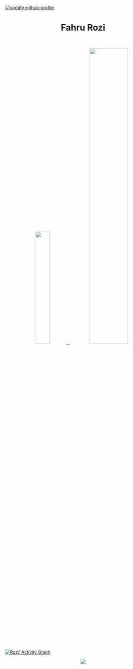 <!-- ### Hi there 👋 -->

<!--
**fahrurozi/fahrurozi** is a ✨ _special_ ✨ repository because its `README.md` (this file) appears on your GitHub profile.

Here are some ideas to get you started:

- 🔭 I’m currently working on ...
- 🌱 I’m currently learning ...
- 👯 I’m looking to collaborate on ...
- 🤔 I’m looking for help with ...
- 💬 Ask me about ...
- 📫 How to reach me: ...
- 😄 Pronouns: ...
- ⚡ Fun fact: ...
-->

<!-- ![](https://visitor-badge.laobi.icu/badge?page_id=fahrurozi.fahrurozi) -->
<!-- [![Github](https://img.shields.io/github/followers/fahrurozi?label=Follow&style=social)](https://github.com/fahrurozi) -->
<!-- ![GitHub stats](https://github-readme-stats.vercel.app/api?username=fahrurozi&show_icons=true&theme=tokyonight)
![Top Langs](https://github-readme-stats.vercel.app/api/top-langs/?username=CharalambosIoannou&theme=tokyonight) -->

[![spotify-github-profile](https://spotify-github-profile.vercel.app/api/view?uid=21ep4hyq6ejmdfwkkitx56n6i&cover_image=true&theme=default&show_offline=true&background_color=121212)](https://spotify-github-profile.vercel.app/api/view?uid=21ep4hyq6ejmdfwkkitx56n6i&redirect=true)

<h1 align="center">
  <b>Fahru Rozi</b>
</h1>
<br/>
<p align="center">
  <a href="#">
    <img width="30.5%" src="https://github-contribution-stats.vercel.app/api/?username=fahrurozi" />
    &nbsp;
    <img width="49.5%" src="https://github-readme-streak-stats.herokuapp.com/?user=fahrurozi&theme=gruvbox&hide_border=true" />
  </a>
</p>

[![Rozi' Activity Graph](https://github-readme-activity-graph.cyclic.app/graph?username=fahrurozi&custom_title=Rozi's%20Contribution%20Graph&theme=gruvbox&bg_color=282828&hide_border=true&line=d1a01f&point=c58545)](#)


<p align="center">
  <a href="#">
    <img src="https://github-readme-stats.vercel.app/api/top-langs/?username=fahrurozi&theme=tokyonight&layout=compact" />
  </a>
</p>



<summary>
<!-- [![Github Stats](https://github-readme-stats.vercel.app/api?username=fahrurozi)](https://github.com/fahrurozi&theme=tokyonight) -->
<!-- ![GitHub stats](https://github-readme-stats.vercel.app/api?username=fahrurozi&show_icons=true&theme=tokyonight&count_private=true) -->
<!-- ![Top Languages](https://github-readme-stats.vercel.app/api/top-langs/?username=fahrurozi&theme=tokyonight&layout=compact)  -->
</summary>
